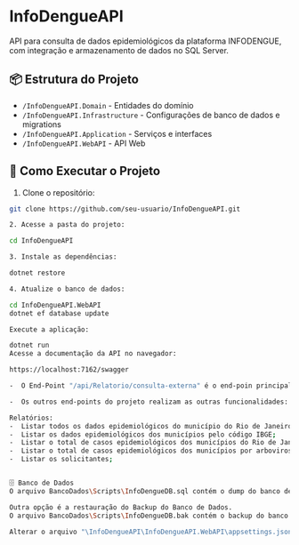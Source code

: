 # InfoDengueAPI

API para consulta de dados epidemiológicos da plataforma INFODENGUE, com integração e armazenamento de dados no SQL Server.

## 📦 Estrutura do Projeto
- `/InfoDengueAPI.Domain` - Entidades do domínio
- `/InfoDengueAPI.Infrastructure` - Configurações de banco de dados e migrations
- `/InfoDengueAPI.Application` - Serviços e interfaces
- `/InfoDengueAPI.WebAPI` - API Web

## 🚀 Como Executar o Projeto

1. Clone o repositório:
```bash
git clone https://github.com/seu-usuario/InfoDengueAPI.git

2. Acesse a pasta do projeto:

cd InfoDengueAPI

3. Instale as dependências:

dotnet restore

4. Atualize o banco de dados:

cd InfoDengueAPI.WebAPI
dotnet ef database update

Execute a aplicação:

dotnet run
Acesse a documentação da API no navegador:

https://localhost:7162/swagger

-  O End-Point "/api/Relatorio/consulta-externa" é o end-poin principal que faz a consulta na API (INFODENGUE: https://info.dengue.mat.br/services/api)

-  Os outros end-points do projeto realizam as outras funcionalidades:

Relatórios:
-  Listar todos os dados epidemiológicos do município do Rio de Janeiro e São Paulo;
-  Listar os dados epidemiológicos dos municípios pelo código IBGE;
-  Listar o total de casos epidemiológicos dos municípios do Rio de Janeiro e São Paulo;
-  Listar o total de casos epidemiológicos dos municípios por arbovirose;
-  Listar os solicitantes;


🗄️ Banco de Dados
O arquivo BancoDados\Scripts\InfoDengueDB.sql contém o dump do banco de dados SQL Server utilizado no projeto.

Outra opção é a restauração do Backup do Banco de Dados.
O arquivo BancoDados\Scripts\InfoDengueDB.bak contém o backup do banco de dados para ser utilizado para o dump do banco de dados SQL Server utilizado no projeto.

Alterar o arquivo "\InfoDengueAPI\InfoDengueAPI.WebAPI\appsettings.json" que contém a "ConnectionStrings" para a conexeção de servidor mais adequada para o ambiente onde será realizado os testes e validações.
